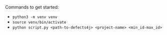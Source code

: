Commands to get started:

- `python3 -m venv venv`
- `source venv/bin/activate`
- `python script.py <path-to-defects4j> <project-name> <min_id-max_id>`
